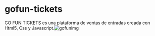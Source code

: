 # gofun-tickets
GO FUN TICKETS es una plataforma de ventas de entradas creada con Html5, Css y Javascript.![gofunimg](https://user-images.githubusercontent.com/105252294/188036345-efef2dda-048d-4bd7-997f-d2961ac52dd4.png)
